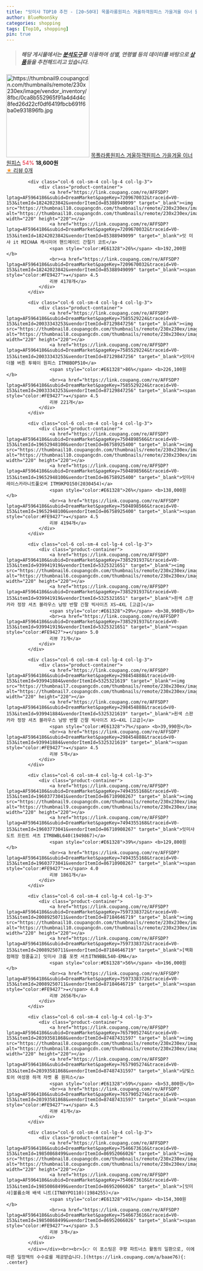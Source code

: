 ```yaml
---
title: "잇미샤 TOP10 추천 - [20~50대] 목폴라롱원피스 겨울하객원피스 가을겨울 이너 원피스"
author: BlueMoonSky
categories: shopping
tags: [Top10, shopping]
pin: true
---
```


> ##### 해당 게시물에서는 [**분석도구**](https://itemscout.io/)를 이용하여 **성별**, **연령별** 등의 데이터를 바탕으로 [**상품**](https://link.coupang.com/a/baae76)들을 추천해드리고 있습니다.
<div class="container"><div class="row">
            <div class="col-6 col-sm-4 col-lg-4 col-lg-3">
                <div class="product-container">
                    <a href="https://link.coupang.com/re/AFFSDP?lptag=AF5964186&subid=DreamMarket&pageKey=7690139702&traceid=V0-153&itemId=20562835016&vendorItemId=87638555961" target="_blank"><img src="https://thumbnail9.coupangcdn.com/thumbnails/remote/230x230ex/image/vendor_inventory/8fbc/0ca8b552965f91a4d4d4c8fed26d22cf0df6419fbcb691f6ba0e931896fb.jpg" alt="https://thumbnail9.coupangcdn.com/thumbnails/remote/230x230ex/image/vendor_inventory/8fbc/0ca8b552965f91a4d4d4c8fed26d22cf0df6419fbcb691f6ba0e931896fb.jpg" width="220" height="220"></a>
                    <a href="https://link.coupang.com/re/AFFSDP?lptag=AF5964186&subid=DreamMarket&pageKey=7690139702&traceid=V0-153&itemId=20562835016&vendorItemId=87638555961" target="_blank">목폴라롱원피스 겨울하객원피스 가을겨울 이너 원피스</a>
                    <span style="color:#E61328">54%</span> <b>18,600원</b>
                    <br><a href="https://link.coupang.com/re/AFFSDP?lptag=AF5964186&subid=DreamMarket&pageKey=7690139702&traceid=V0-153&itemId=20562835016&vendorItemId=87638555961" target="_blank"><span style="color:#FE9427">★</span> 
                    리뷰 0개</a>
                </div>
            </div>
            
            <div class="col-6 col-sm-4 col-lg-4 col-lg-3">
                <div class="product-container">
                    <a href="https://link.coupang.com/re/AFFSDP?lptag=AF5964186&subid=DreamMarket&pageKey=7209670032&traceid=V0-153&itemId=18242023842&vendorItemId=85388949099" target="_blank"><img src="https://thumbnail10.coupangcdn.com/thumbnails/remote/230x230ex/image/vendor_inventory/da92/38be636986e8bf50b19a1fa02229d87aa1a06dd384cf30cd23e978bc1adf.jpeg" alt="https://thumbnail10.coupangcdn.com/thumbnails/remote/230x230ex/image/vendor_inventory/da92/38be636986e8bf50b19a1fa02229d87aa1a06dd384cf30cd23e978bc1adf.jpeg" width="220" height="220"></a>
                    <a href="https://link.coupang.com/re/AFFSDP?lptag=AF5964186&subid=DreamMarket&pageKey=7209670032&traceid=V0-153&itemId=18242023842&vendorItemId=85388949099" target="_blank">잇 미샤 it MICHAA 캐시미어 핸드메이드 간절기 코트</a>
                    <span style="color:#E61328">26%</span> <b>192,200원</b>
                    <br><a href="https://link.coupang.com/re/AFFSDP?lptag=AF5964186&subid=DreamMarket&pageKey=7209670032&traceid=V0-153&itemId=18242023842&vendorItemId=85388949099" target="_blank"><span style="color:#FE9427">★</span> 4.5
                    리뷰 4178개</a>
                </div>
            </div>
            
            <div class="col-6 col-sm-4 col-lg-4 col-lg-3">
                <div class="product-container">
                    <a href="https://link.coupang.com/re/AFFSDP?lptag=AF5964186&subid=DreamMarket&pageKey=7585529224&traceid=V0-153&itemId=20033343253&vendorItemId=87129847256" target="_blank"><img src="https://thumbnail8.coupangcdn.com/thumbnails/remote/230x230ex/image/vendor_inventory/0f38/d0be4a980372d5d338c59e5d1c430275aeb05cf0a961d1a9bffbe7d1f475.jpg" alt="https://thumbnail8.coupangcdn.com/thumbnails/remote/230x230ex/image/vendor_inventory/0f38/d0be4a980372d5d338c59e5d1c430275aeb05cf0a961d1a9bffbe7d1f475.jpg" width="220" height="220"></a>
                    <a href="https://link.coupang.com/re/AFFSDP?lptag=AF5964186&subid=DreamMarket&pageKey=7585529224&traceid=V0-153&itemId=20033343253&vendorItemId=87129847256" target="_blank">잇미샤더블 버튼 투웨이 원피스 ITM8BOP510</a>
                    <span style="color:#E61328">86%</span> <b>226,100원</b>
                    <br><a href="https://link.coupang.com/re/AFFSDP?lptag=AF5964186&subid=DreamMarket&pageKey=7585529224&traceid=V0-153&itemId=20033343253&vendorItemId=87129847256" target="_blank"><span style="color:#FE9427">★</span> 4.5
                    리뷰 221개</a>
                </div>
            </div>
            
            <div class="col-6 col-sm-4 col-lg-4 col-lg-3">
                <div class="product-container">
                    <a href="https://link.coupang.com/re/AFFSDP?lptag=AF5964186&subid=DreamMarket&pageKey=7504898566&traceid=V0-153&itemId=19652948100&vendorItemId=86758925400" target="_blank"><img src="https://thumbnail10.coupangcdn.com/thumbnails/remote/230x230ex/image/vendor_inventory/a6fc/38ab94e6a292a41827dd9a94837104058694885286023b4c187e3c52539b.jpg" alt="https://thumbnail10.coupangcdn.com/thumbnails/remote/230x230ex/image/vendor_inventory/a6fc/38ab94e6a292a41827dd9a94837104058694885286023b4c187e3c52539b.jpg" width="220" height="220"></a>
                    <a href="https://link.coupang.com/re/AFFSDP?lptag=AF5964186&subid=DreamMarket&pageKey=7504898566&traceid=V0-153&itemId=19652948100&vendorItemId=86758925400" target="_blank">잇미샤 레이스카라니트풀오버 ITM9KPO150(2030454)</a>
                    <span style="color:#E61328">26%</span> <b>138,000원</b>
                    <br><a href="https://link.coupang.com/re/AFFSDP?lptag=AF5964186&subid=DreamMarket&pageKey=7504898566&traceid=V0-153&itemId=19652948100&vendorItemId=86758925400" target="_blank"><span style="color:#FE9427">★</span> 4.5
                    리뷰 4194개</a>
                </div>
            </div>
            
            <div class="col-6 col-sm-4 col-lg-4 col-lg-3">
                <div class="product-container">
                    <a href="https://link.coupang.com/re/AFFSDP?lptag=AF5964186&subid=DreamMarket&pageKey=7385291937&traceid=V0-153&itemId=939941919&vendorItemId=5325321651" target="_blank"><img src="https://thumbnail6.coupangcdn.com/thumbnails/remote/230x230ex/image/vendor_inventory/9250/bd197b2aefb8fb193540f069fa256aa0a05a133484b5ef067fa211f8c70b.jpg" alt="https://thumbnail6.coupangcdn.com/thumbnails/remote/230x230ex/image/vendor_inventory/9250/bd197b2aefb8fb193540f069fa256aa0a05a133484b5ef067fa211f8c70b.jpg" width="220" height="220"></a>
                    <a href="https://link.coupang.com/re/AFFSDP?lptag=AF5964186&subid=DreamMarket&pageKey=7385291937&traceid=V0-153&itemId=939941919&vendorItemId=5325321651" target="_blank">흰색 스판 카라 정장 셔츠 블라우스 남방 반팔 긴팔 빅사이즈 XS~4XL [고급]</a>
                    <span style="color:#E61328">29%</span> <b>38,990원</b>
                    <br><a href="https://link.coupang.com/re/AFFSDP?lptag=AF5964186&subid=DreamMarket&pageKey=7385291937&traceid=V0-153&itemId=939941919&vendorItemId=5325321651" target="_blank"><span style="color:#FE9427">★</span> 5.0
                    리뷰 71개</a>
                </div>
            </div>
            
            <div class="col-6 col-sm-4 col-lg-4 col-lg-3">
                <div class="product-container">
                    <a href="https://link.coupang.com/re/AFFSDP?lptag=AF5964186&subid=DreamMarket&pageKey=298454888&traceid=V0-153&itemId=939941884&vendorItemId=5325321619" target="_blank"><img src="https://thumbnail7.coupangcdn.com/thumbnails/remote/230x230ex/image/vendor_inventory/0980/4b578667e0162258463be3d269899cc2fbd18384bb5d7397116a8cc94d4e.png" alt="https://thumbnail7.coupangcdn.com/thumbnails/remote/230x230ex/image/vendor_inventory/0980/4b578667e0162258463be3d269899cc2fbd18384bb5d7397116a8cc94d4e.png" width="220" height="220"></a>
                    <a href="https://link.coupang.com/re/AFFSDP?lptag=AF5964186&subid=DreamMarket&pageKey=298454888&traceid=V0-153&itemId=939941884&vendorItemId=5325321619" target="_blank">흰색 스판 카라 정장 셔츠 블라우스 남방 반팔 긴팔 빅사이즈 XS~4XL [고급]</a>
                    <span style="color:#E61328">7%</span> <b>39,990원</b>
                    <br><a href="https://link.coupang.com/re/AFFSDP?lptag=AF5964186&subid=DreamMarket&pageKey=298454888&traceid=V0-153&itemId=939941884&vendorItemId=5325321619" target="_blank"><span style="color:#FE9427">★</span> 4.5
                    리뷰 5개</a>
                </div>
            </div>
            
            <div class="col-6 col-sm-4 col-lg-4 col-lg-3">
                <div class="product-container">
                    <a href="https://link.coupang.com/re/AFFSDP?lptag=AF5964186&subid=DreamMarket&pageKey=7494355168&traceid=V0-153&itemId=19603773041&vendorItemId=86710908267" target="_blank"><img src="https://thumbnail9.coupangcdn.com/thumbnails/remote/230x230ex/image/vendor_inventory/759b/2623cf1c7b4becc08f5374e49f1ff1f9a4b2c06f96422ce468735b09f31b.jpg" alt="https://thumbnail9.coupangcdn.com/thumbnails/remote/230x230ex/image/vendor_inventory/759b/2623cf1c7b4becc08f5374e49f1ff1f9a4b2c06f96422ce468735b09f31b.jpg" width="220" height="220"></a>
                    <a href="https://link.coupang.com/re/AFFSDP?lptag=AF5964186&subid=DreamMarket&pageKey=7494355168&traceid=V0-153&itemId=19603773041&vendorItemId=86710908267" target="_blank">잇미샤 도트 프린트 셔츠 ITM8WBL640(1949867)</a>
                    <span style="color:#E61328">39%</span> <b>129,800원</b>
                    <br><a href="https://link.coupang.com/re/AFFSDP?lptag=AF5964186&subid=DreamMarket&pageKey=7494355168&traceid=V0-153&itemId=19603773041&vendorItemId=86710908267" target="_blank"><span style="color:#FE9427">★</span> 4.0
                    리뷰 1861개</a>
                </div>
            </div>
            
            <div class="col-6 col-sm-4 col-lg-4 col-lg-3">
                <div class="product-container">
                    <a href="https://link.coupang.com/re/AFFSDP?lptag=AF5964186&subid=DreamMarket&pageKey=7597338372&traceid=V0-153&itemId=20089250711&vendorItemId=87184646719" target="_blank"><img src="https://thumbnail10.coupangcdn.com/thumbnails/remote/230x230ex/image/vendor_inventory/246c/ee4d4c20141a4e7ca7731a8b615611162198f4e93ac2ec70c616f0c9899f.jpg" alt="https://thumbnail10.coupangcdn.com/thumbnails/remote/230x230ex/image/vendor_inventory/246c/ee4d4c20141a4e7ca7731a8b615611162198f4e93ac2ec70c616f0c9899f.jpg" width="220" height="220"></a>
                    <a href="https://link.coupang.com/re/AFFSDP?lptag=AF5964186&subid=DreamMarket&pageKey=7597338372&traceid=V0-153&itemId=20089250711&vendorItemId=87184646719" target="_blank">[백화점매장 정품출고] 잇미샤 크롭 포켓 셔츠ITN9BBL540-EMA</a>
                    <span style="color:#E61328">56%</span> <b>196,000원</b>
                    <br><a href="https://link.coupang.com/re/AFFSDP?lptag=AF5964186&subid=DreamMarket&pageKey=7597338372&traceid=V0-153&itemId=20089250711&vendorItemId=87184646719" target="_blank"><span style="color:#FE9427">★</span> 4.0
                    리뷰 2656개</a>
                </div>
            </div>
            
            <div class="col-6 col-sm-4 col-lg-4 col-lg-3">
                <div class="product-container">
                    <a href="https://link.coupang.com/re/AFFSDP?lptag=AF5964186&subid=DreamMarket&pageKey=7657905274&traceid=V0-153&itemId=20393581868&vendorItemId=87487431597" target="_blank"><img src="https://thumbnail8.coupangcdn.com/thumbnails/remote/230x230ex/image/vendor_inventory/640a/c2f6d3ac51f9c639636855a11f3c9ae91375d9f962c9b235ffbd374c6823.jpg" alt="https://thumbnail8.coupangcdn.com/thumbnails/remote/230x230ex/image/vendor_inventory/640a/c2f6d3ac51f9c639636855a11f3c9ae91375d9f962c9b235ffbd374c6823.jpg" width="220" height="220"></a>
                    <a href="https://link.coupang.com/re/AFFSDP?lptag=AF5964186&subid=DreamMarket&pageKey=7657905274&traceid=V0-153&itemId=20393581868&vendorItemId=87487431597" target="_blank">담빛스토어 여성용 하객 자켓 롱 원피스</a>
                    <span style="color:#E61328">59%</span> <b>53,800원</b>
                    <br><a href="https://link.coupang.com/re/AFFSDP?lptag=AF5964186&subid=DreamMarket&pageKey=7657905274&traceid=V0-153&itemId=20393581868&vendorItemId=87487431597" target="_blank"><span style="color:#FE9427">★</span> 4.5
                    리뷰 41개</a>
                </div>
            </div>
            
            <div class="col-6 col-sm-4 col-lg-4 col-lg-3">
                <div class="product-container">
                    <a href="https://link.coupang.com/re/AFFSDP?lptag=AF5964186&subid=DreamMarket&pageKey=7546673616&traceid=V0-153&itemId=19850868499&vendorItemId=86952066026" target="_blank"><img src="https://thumbnail8.coupangcdn.com/thumbnails/remote/230x230ex/image/vendor_inventory/4842/c73106cab292435ac348926fc9c41f28bf7413663c88986fe9c6db2ad612.JPG" alt="https://thumbnail8.coupangcdn.com/thumbnails/remote/230x230ex/image/vendor_inventory/4842/c73106cab292435ac348926fc9c41f28bf7413663c88986fe9c6db2ad612.JPG" width="220" height="220"></a>
                    <a href="https://link.coupang.com/re/AFFSDP?lptag=AF5964186&subid=DreamMarket&pageKey=7546673616&traceid=V0-153&itemId=19850868499&vendorItemId=86952066026" target="_blank">[잇미샤]볼륨소매 배색 니트(ITN8YPO110)(1984255)</a>
                    <span style="color:#E61328">91%</span> <b>154,300원</b>
                    <br><a href="https://link.coupang.com/re/AFFSDP?lptag=AF5964186&subid=DreamMarket&pageKey=7546673616&traceid=V0-153&itemId=19850868499&vendorItemId=86952066026" target="_blank"><span style="color:#FE9427">★</span> 3.5
                    리뷰 3개</a>
                </div>
            </div>
            </div></div><br><br>[👉 이 포스팅은 쿠팡 파트너스 활동의 일환으로, 이에 따른 일정액의 수수료를 제공받습니다.](https://link.coupang.com/a/baae76){: .center}